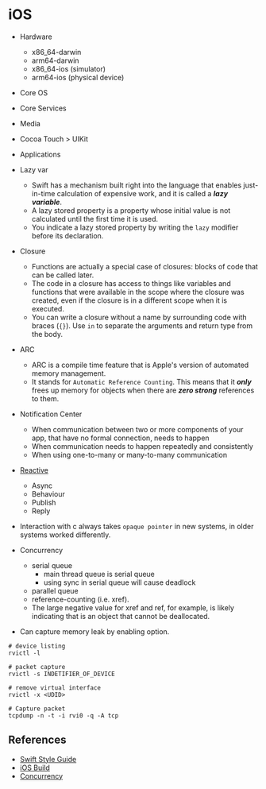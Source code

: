 # iOS

- Hardware
    - x86_64-darwin
    - arm64-darwin
    - x86_64-ios (simulator)
    - arm64-ios (physical device)
- Core OS
- Core Services
- Media
- Cocoa Touch > UIKit
- Applications

- Lazy var
    - Swift has a mechanism built right into the language that enables 
    just-in-time calculation of expensive work, and it is called a **_lazy variable_**.
    - A lazy stored property is a property whose initial value is not calculated until the first time it is used. 
    - You indicate a lazy stored property by writing the `lazy` modifier 
    before its declaration.

- Closure
    - Functions are actually a special case of closures: blocks of code that can be called later. 
    - The code in a closure has access to things like variables and functions that were available in the scope where the closure was created, even if the closure is in a different scope when it is executed. 
    - You can write a closure without a name by surrounding code with 
    braces (`{}`). Use `in` to separate the arguments and return type from the body.

- ARC
    - ARC is a compile time feature that is Apple's version of automated memory management. 
    - It stands for `Automatic Reference Counting`. This means that it  **_only_**  frees up memory for objects when there are  **_zero strong_**  references to them.

- Notification Center
    - When communication between two or more components of your app, that have no formal connection, needs to happen
    - When communication needs to happen repeatedly and consistently
    - When using one-to-many or many-to-many communication

- [Reactive](http://reactivex.io/documentation/subject.html)
    - Async
    - Behaviour
    - Publish
    - Reply

- Interaction with c always takes `opaque pointer` in new systems, in older systems worked differently. 

- Concurrency
    - serial queue
        - main thread queue is serial queue
        - using sync in serial queue will cause deadlock
    - parallel queue
    - reference-counting (i.e. xref). 
    - The large negative value for xref and ref, for example, is likely indicating that is an object that cannot be deallocated. 

- Can capture memory leak by enabling option. 

```
# device listing
rvictl -l

# packet capture
rvictl -s INDETIFIER_OF_DEVICE

# remove virtual interface
rvictl -x <UDID>

# Capture packet
tcpdump -n -t -i rvi0 -q -A tcp

```

## References
- [Swift Style Guide](https://google.github.io/swift/#global-constants)
- [iOS Build](https://gist.github.com/adamawolf/3048717) 
- [Concurrency](https://developer.apple.com/library/archive/documentation/General/Conceptual/ConcurrencyProgrammingGuide/ThreadMigration/ThreadMigration.html#//apple_ref/doc/uid/TP40008091-CH105-SW1)